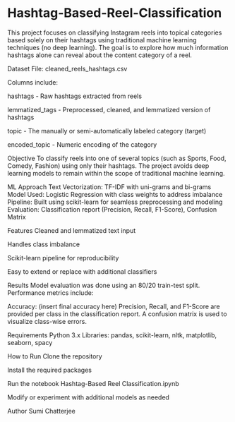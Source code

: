 # Hashtag-Based-Reel-Classification
This project focuses on classifying Instagram reels into topical categories based solely on their hashtags using traditional machine learning techniques (no deep learning). The goal is to explore how much information hashtags alone can reveal about the content category of a reel.

Dataset
File: cleaned_reels_hashtags.csv

Columns include:

hashtags - Raw hashtags extracted from reels

lemmatized_tags - Preprocessed, cleaned, and lemmatized version of hashtags

topic - The manually or semi-automatically labeled category (target)

encoded_topic - Numeric encoding of the category

Objective
To classify reels into one of several topics (such as Sports, Food, Comedy, Fashion) using only their hashtags. The project avoids deep learning models to remain within the scope of traditional machine learning.

ML Approach
Text Vectorization: TF-IDF with uni-grams and bi-grams
Model Used: Logistic Regression with class weights to address imbalance
Pipeline: Built using scikit-learn for seamless preprocessing and modeling
Evaluation: Classification report (Precision, Recall, F1-Score), Confusion Matrix

Features
Cleaned and lemmatized text input

Handles class imbalance

Scikit-learn pipeline for reproducibility

Easy to extend or replace with additional classifiers

Results
Model evaluation was done using an 80/20 train-test split. Performance metrics include:

Accuracy: (insert final accuracy here)
Precision, Recall, and F1-Score are provided per class in the classification report.
A confusion matrix is used to visualize class-wise errors.

Requirements
Python 3.x
Libraries: pandas, scikit-learn, nltk, matplotlib, seaborn, spacy

How to Run
Clone the repository

Install the required packages

Run the notebook Hashtag-Based Reel Classification.ipynb

Modify or experiment with additional models as needed

Author
Sumi Chatterjee
